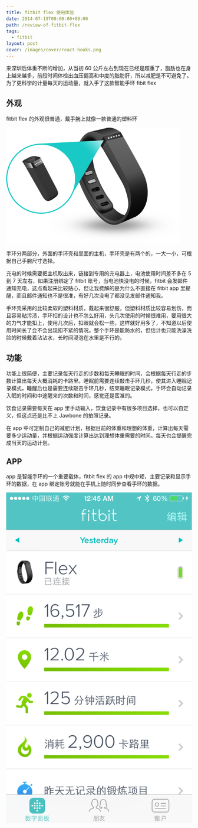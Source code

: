 ```yaml
---
title: fitbit flex 使用体验
date: 2014-07-19T00:00:00+08:00
path: /review-of-fitbit-flex
tags:
  - fitbit
layout: post
cover: /images/cover/react-hooks.png
---
```


来深圳后体重不断的增加，从当初 60 公斤左右到现在已经是超重了，脂肪也在身上越来越多，前段时间体检出血压偏高和中度的脂肪肝，所以减肥是不可避免了。为了更科学的计量每天的运动量，就入手了这款智能手环 fibit flex<!--more-->

## 外观

fitbit flex 的外观很普通，戴手腕上就像一款普通的塑料环

![fitbit flex](fitbit.png)

手环分两部分，外面的手环壳和里面的主机，手环壳是有两个的，一大一小，可根据自己手腕尺寸选择。

充电的时候需要把主机取出来，链接到专用的充电器上，电池使用时间差不多在 5 到 7 天左右，如果注册绑定了 fitbit 账号，当电池快没电的时候，fitbit 会发邮件通知充电，这点看起来比较贴心，但让我费解的是为什么不直接在 fitbit app 里提醒，而且邮件通知也不是很准，有好几次没电了都没见发邮件通知我。

手环壳采用的比较柔软的塑料材质，戴起来很舒服，但塑料材质比较容易划伤，而且容易粘污渍，手环扣的设计也不怎么好用，头几次使用的时候很难用，要用很大的力气才能扣上，使用几次后，扣眼就会松一些，这样就好用多了，不知道以后使用时间长了会不会出现扣不紧的情况。整个手环是能防水的，但估计也只能洗澡洗脸的时候戴着沾沾水，长时间浸泡在水里是不行的。

## 功能

功能上很简便，主要记录每天行走的步数和每天睡眠的时间，会根据每天行走的步数计算出每天大概消耗的卡路里。睡眠前需要连续敲击手环几秒，使其进入睡眠记录模式，睡醒后也是需要连续敲击手环几秒，结束睡眠记录模式，手环会自动记录入眠的时间和中途醒来的次数和时间，感觉还是蛮准的。

饮食记录需要每天在 app 里手动输入，饮食记录中有很多项目选择，也可以自定义，但这点还是比不上 Jawbone 的拍照记录。

在 app 中可定制自己的减肥计划，根据目前的体重和理想的体重，计算出每天需要多少运动量，并根据运动强度计算出达到理想体重需要的时间。每天也会提醒完成当天的运动计划。

## APP

app 是智能手环的一个重要载体，fitbit flex 的 app 中规中矩，主要记录和显示手环的数据，在 app 绑定账号就能在手机上随时同步查看手环的数据。

![fitbit flex app](fitbit-screenshot.png)
